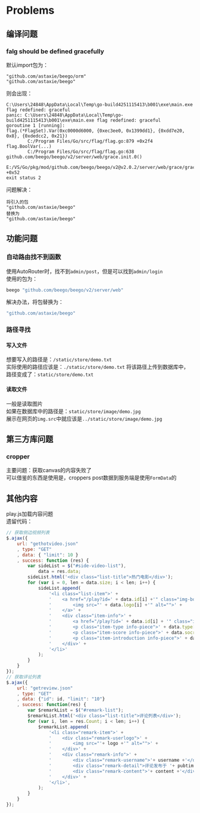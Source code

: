 # Problems

## 编译问题

### falg should be defined gracefully

默认import包为：
```
"github.com/astaxie/beego/orm"
"github.com/astaxie/beego"
```
则会出现：
```
C:\Users\24848\AppData\Local\Temp\go-build4251115413\b001\exe\main.exe flag redefined: graceful
panic: C:\Users\24848\AppData\Local\Temp\go-build4251115413\b001\exe\main.exe flag redefined: graceful
goroutine 1 [running]:
flag.(*FlagSet).Var(0xc0000d6000, {0xec3ee0, 0x1399dd1}, {0xdd7e20, 0x8}, {0xdedcc2, 0x21})
        C:/Program Files/Go/src/flag/flag.go:879 +0x2f4
flag.BoolVar(...)
        C:/Program Files/Go/src/flag/flag.go:638
github.com/beego/beego/v2/server/web/grace.init.0()
        E:/VS/Go/pkg/mod/github.com/beego/beego/v2@v2.0.2/server/web/grace/grace.go:93 +0x52
exit status 2
```

问题解决：  
```
将引入的包
"github.com/astaxie/beego"
替换为
"github.com/astaxie/beego"
```


## 功能问题

### 自动路由找不到函数

使用AutoRouter时，找不到`admin/post`，但是可以找到`admin/login`  
使用的包为：
```go
beego "github.com/beego/beego/v2/server/web"
```
解决办法，将包替换为：
```go
"github.com/astaxie/beego"
```

### 路径寻找

#### 写入文件
想要写入的路径是：`/static/store/demo.txt`  
实际使用的路径应该是：`./static/store/demo.txt`
将该路径上传到数据库中，路径变成了：`static/store/demo.txt`

#### 读取文件
一般是读取图片  
如果在数据库中的路径是：`static/store/image/demo.jpg`  
展示在网页的`img.src`中就应该是`../static/store/image/demo.jpg`

## 第三方库问题

### cropper

主要问题：获取canvas的内容失败了  
可以借鉴的东西是使用是，croppers post数据到服务端是使用`FormData`的




## 其他内容

play.js加载内容问题  
遗留代码：
```js
// 获取侧边视频列表
$.ajax({
    url: "gethotvideo.json"
    , type: "GET"
    , data: { "limit": 10 }
    , success: function (res) {
        var sideList = $("#side-video-list"),
            data = res.data;
        sideList.html('<div class="list-title">热门电影</div>');
        for (var i = 0, len = data.size; i < len; i++) {
            sideList.append(
                '<li class="list-item">' +
                '    <a href="/play?id=' + data.id[i] +'" class="img-box">' +
                '        <img src="' + data.logo[i] +'" alt="">' +
                '    </a>' +
                '    <div class="item-info">' +
                '        <a href="/play?id=' + data.id[i] + '" class="item-title">' + data.name[i] +'</a>' +
                '        <p class="item-type info-piece">' + data.type[i] +'</p>' +
                '        <p class="item-score info-piece">' + data.socre[i] +'</p>' +
                '        <p class="item-introduction info-piece">' + data.introduction[i] +'</p>' +
                '    </div>' +
                '</li>'
            );
        }
    }
});
// 获取评论列表
$.ajax({
    url: "getreview.json"
    , type: "GET"
    , data: {"id": id, "limit": "10"}
    , success: function(res) {
        var $remarkList = $("#remark-list");
        $remarkList.html('<div class="list-title">评论列表</div>');
        for (var i, len = res.Count; i < len; i++) {
            $remarkList.append(
                '<li class="remark-item">' +
                '    <div class="remark-userlogo">' +
                '        <img src="'+ logo +'" alt="">' +
                '    </div>' +
                '    <div class="remark-info">' +
                '        <div class="remark-username">'+ username +'</div>' +
                '        <div class="remark-detail">评论发布于 '+ pubtime +'</div>' +
                '        <div class="remark-content">'+ content +'</div>' +
                '    </div>' +
                '</li>',
            );
        }
    }
});
```